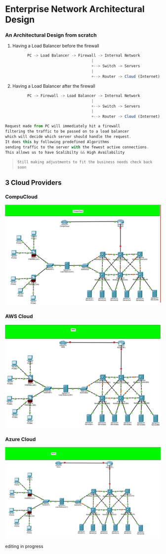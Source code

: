 # Enterprise Network Architectural Design


### An Architectural Design from scratch

1. Having a Load Balancer before the firewall

```js
          PC -> Load Balancer -> Firewall -> Internal Network
                                       |
                                       +--> Switch -> Servers
                                       |
                                       +--> Router -> Cloud (Internet)

```

2. Having a Load Balancer after the firewall

```js
          PC -> Firewall -> Load Balancer -> Internal Network
                                       |
                                       +--> Switch -> Servers
                                       |
                                       +--> Router -> Cloud (Internet)
```
```js
Request made from PC will immediately hit a firewall 
filtering the traffic to be passed on to a load balancer 
which will decide which server should handle the request. 
It does this by following predefined Algorithms 
sending traffic to the server with the fewest active connections. 
This allows us to have Scalibilty && High Availability
```

> `Still making adjustments to fit the business needs check back soon`

## 3 Cloud Providers

### CompuCloud

![Screenshot](CompuCloud.png)


### AWS Cloud

![Screenshot](AWS.png)
### Azure Cloud

![Screenshot](Azure.png)

editing in progress
